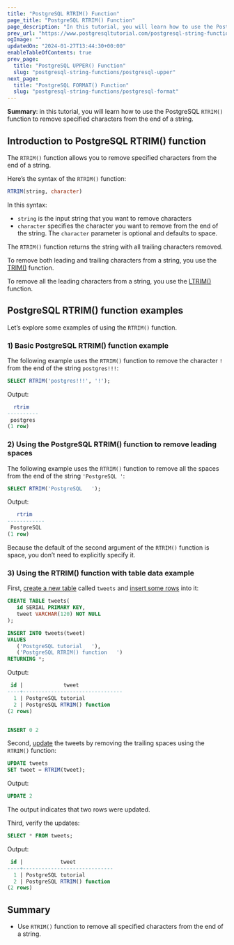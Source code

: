 ```yaml
---
title: "PostgreSQL RTRIM() Function"
page_title: "PostgreSQL RTRIM() Function"
page_description: "In this tutorial, you will learn how to use the PostgreSQL RTRIM() function to remove specified characters from the end of a string."
prev_url: "https://www.postgresqltutorial.com/postgresql-string-functions/postgresql-rtrim/"
ogImage: ""
updatedOn: "2024-01-27T13:44:30+00:00"
enableTableOfContents: true
prev_page: 
  title: "PostgreSQL UPPER() Function"
  slug: "postgresql-string-functions/postgresql-upper"
next_page: 
  title: "PostgreSQL FORMAT() Function"
  slug: "postgresql-string-functions/postgresql-format"
---
```





**Summary**: in this tutorial, you will learn how to use the PostgreSQL `RTRIM()` function to remove specified characters from the end of a string.


## Introduction to PostgreSQL RTRIM() function

The `RTRIM()` function allows you to remove specified characters from the end of a string.

Here’s the syntax of the `RTRIM()` function:


```sql
RTRIM(string, character)
```
In this syntax:

* `string` is the input string that you want to remove characters
* `character` specifies the character you want to remove from the end of the string. The `character` parameter is optional and defaults to space.

The `RTRIM()` function returns the string with all trailing characters removed.

To remove both leading and trailing characters from a string, you use the [TRIM()](postgresql-trim-function) function.

To remove all the leading characters from a string, you use the [LTRIM()](postgresql-ltrim) function.


## PostgreSQL RTRIM() function examples

Let’s explore some examples of using the `RTRIM()` function.


### 1\) Basic PostgreSQL RTRIM() function example

The following example uses the `RTRIM()` function to remove the character `!` from the end of the string `postgres!!!`:


```sql
SELECT RTRIM('postgres!!!', '!');
```
Output:


```sql
  rtrim
----------
 postgres
(1 row)
```

### 2\) Using the PostgreSQL RTRIM() function to remove leading spaces

The following example uses the `RTRIM()` function to remove all the spaces from the end of the string `'PostgreSQL '`:


```sql
SELECT RTRIM('PostgreSQL   ');
```
Output:


```sql
   rtrim
------------
 PostgreSQL
(1 row)

```
Because the default of the second argument of the `RTRIM()` function is space, you don’t need to explicitly specify it.


### 3\) Using the RTRIM() function with table data example

First, [create a new table](../postgresql-tutorial/postgresql-create-table) called `tweets` and [insert some rows](../postgresql-tutorial/postgresql-insert-multiple-rows) into it:


```sql
CREATE TABLE tweets(
   id SERIAL PRIMARY KEY,
   tweet VARCHAR(120) NOT NULL
);

INSERT INTO tweets(tweet)
VALUES
   ('PostgreSQL tutorial   '),
   ('PostgreSQL RTRIM() function   ')
RETURNING *;
```
Output:


```sql
 id |             tweet
----+--------------------------------
  1 | PostgreSQL tutorial
  2 | PostgreSQL RTRIM() function
(2 rows)


INSERT 0 2
```
Second, [update](../postgresql-tutorial/postgresql-update) the tweets by removing the trailing spaces using the `RTRIM()` function:


```sql
UPDATE tweets
SET tweet = RTRIM(tweet);
```
Output:


```sql
UPDATE 2
```
The output indicates that two rows were updated.

Third, verify the updates:


```sql
SELECT * FROM tweets;
```
Output:


```sql
 id |            tweet
----+-----------------------------
  1 | PostgreSQL tutorial
  2 | PostgreSQL RTRIM() function
(2 rows)
```

## Summary

* Use `RTRIM()` function to remove all specified characters from the end of a string.

